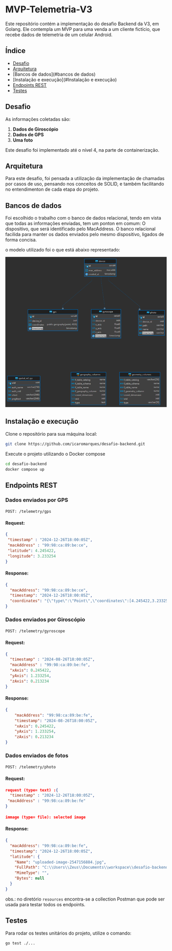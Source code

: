 # MVP-Telemetria-V3

Este repositório contém a implementação do desafio Backend da V3, em Golang. Ele contempla um MVP para uma venda a um cliente fictício, que recebe dados de telemetria de um celular Android.


## Índice

- [Desafio](#Desafio)
- [Arquitetura](#arquitetura)
- [Bancos de dados](#bancos de dados)
- [Instalação e execução](#Instalação e execução)
- [Endpoints REST](#endpoints-rest)
- [Testes](#testes)

## Desafio
As informações coletadas são:

1. **Dados de Giroscópio** 
2. **Dados de GPS** 
3. **Uma foto**

Este desafio foi implementado até o nível 4, na parte de containerização.

## Arquitetura

Para este desafio, foi pensada a utilização da implementação de chamadas por casos de uso, pensando nos conceitos de SOLID, e também facilitando no entendimenton de cada etapa do projeto. 

## Bancos de dados

Foi escolhido o trabalho com o banco de dados relacional, tendo em vista que todas as informações enviadas, tem um ponton em comum:
O dispositivo, que será identificado pelo MacAddress. O banco relacional facilida para manter os dados enviados pelo mesmo dispositivo, ligados de forma concisa.

o modelo utilizado foi o que está abaixo representado:

![database-diagram.png](resources%2Fdatabase-diagram.png)


## Instalação e execução

Clone o repositório para sua máquina local:

```bash
git clone https://github.com/icaromarques/desafio-backend.git
```

Execute o projeto utilizando o Docker compose

```bash
cd desafio-backend
docker compose up
```

## Endpoints REST

### Dados enviados por GPS

`POST: /telemetry/gps`
#### Request:

```json
{
 "timestamp" : "2024-12-26T18:00:05Z",
 "macAddress" : "99:98:ca:89:be:ce",
 "latitude": 4.245422,
 "longitude": 3.233254
}
```


#### Response:

```json
{
  "macAddress": "99:98:ca:89:be:ce",
  "timestamp": "2024-12-26T18:00:05Z",
  "coordinates": "{\"type\":\"Point\",\"coordinates\":[4.245422,3.233254]}"
}
```


### Dados enviados por Giroscópio

`POST: /telemetry/gyroscope`
#### Request:

```json
{
  "timestamp" : "2024-08-26T18:00:05Z",
  "macAddress" : "99:98:ca:89:be:fe",
  "xAxis": 0.245422,
  "yAxis": 1.233254,
  "zAxis": 0.213234
}
```


#### Response:

```json
{
    "macAddress": "99:98:ca:89:be:fe",
    "timestamp": "2024-08-26T18:00:05Z",
    "xAxis": 0.245422,
    "yAxis": 1.233254,
    "zAxis": 0.213234
}
```


### Dados enviados de fotos

`POST: /telemetry/photo`
#### Request:

```json
request (type= text) :{
  "timestamp" : "2024-12-26T18:00:05Z",
 "macAddress" : "99:98:ca:89:be:fe"
}

immage (type= file): selected image 
```


#### Response:

```json
{
  "macAddress": "99:98:ca:89:be:fe",
  "timestamp": "2024-12-26T18:00:05Z",
  "latitude": {
    "Name": "uploaded-image-2547156884.jpg",
    "FullPath": "C:\\Users\\Zeus\\Documents\\workspace\\desafio-backend\\resources\\temp-files\\uploaded-image-2547156884.jpg",
    "MimeType": "",
    "Bytes": null
  }
}
```

obs.: no diretório 
```resources``` encontra-se a collection Postman que pode ser usada para testar todos os endpoints.  
## Testes

Para rodar os testes unitários do projeto, utilize o comando:

```bash
go test ./...
```

